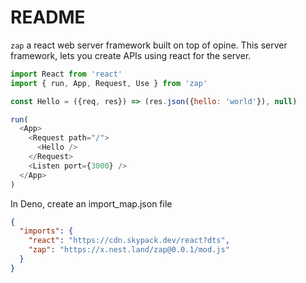 # README

`zap` a react web server framework built on top of opine. This server framework, lets you 
create APIs using react for the server.

``` js
import React from 'react'
import { run, App, Request, Use } from 'zap'

const Hello = ({req, res}) => (res.json({hello: 'world'}), null)

run(
  <App>
    <Request path="/">
      <Hello />
    </Request>
    <Listen port={3000} />
  </App>
)
```

In Deno, create an import_map.json file

``` json
{
  "imports": {
    "react": "https://cdn.skypack.dev/react?dts",
    "zap": "https://x.nest.land/zap@0.0.1/mod.js"
  }
}
```






